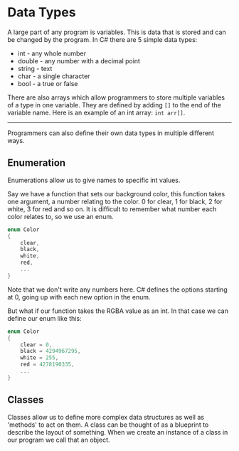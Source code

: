 # Data Types

A large part of any program is variables. This is data that is stored
and can be changed by the program. In C# there are 5 simple data types:
 - int - any whole number
 - double - any number with a decimal point
 - string - text
 - char - a single character 
 - bool - a true or false

There are also arrays which allow programmers to store multiple variables of a type 
in one variable. They are defined by adding `[]` to the end of the variable name. 
Here is an example of an int array: `int arr[]`.

 --- 

Programmers can also define their own data types in multiple different ways.

## Enumeration

Enumerations allow us to give names to specific int values. 

Say we have a function that sets our background color, this function takes one argument, 
a number relating to the color. 0 for clear, 1 for black, 2 for white, 3 for red and so on.
It is difficult to remember what number each color relates to, so we use an enum.

```C#
enum Color 
{
    clear,
    black,
    white, 
    red,
    ...
}
```
Note that we don't write any numbers here. C# defines the options starting at 0, going up with 
each new option in the enum.

But what if our function takes the RGBA value as an int. In that case we can define our enum like this:
```C#
enum Color 
{
    clear = 0,
    black = 4294967295,
    white = 255,
    red = 4278190335,
    ...
}
```


## Classes

Classes allow us to define more complex data structures as well as 'methods' to act on them. A class 
can be thought of as a blueprint to describe the layout of something. When we create an instance of a
class in our program we call that an object.
